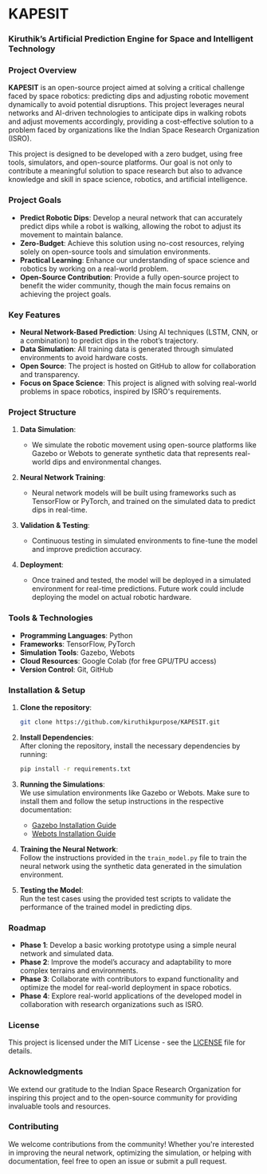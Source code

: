 # KAPESIT
### Kiruthik’s Artificial Prediction Engine for Space and Intelligent Technology

### Project Overview

**KAPESIT** is an open-source project aimed at solving a critical challenge faced by space robotics: predicting dips and adjusting robotic movement dynamically to avoid potential disruptions. This project leverages neural networks and AI-driven technologies to anticipate dips in walking robots and adjust movements accordingly, providing a cost-effective solution to a problem faced by organizations like the Indian Space Research Organization (ISRO).

This project is designed to be developed with a zero budget, using free tools, simulators, and open-source platforms. Our goal is not only to contribute a meaningful solution to space research but also to advance knowledge and skill in space science, robotics, and artificial intelligence.

### Project Goals

- **Predict Robotic Dips**: Develop a neural network that can accurately predict dips while a robot is walking, allowing the robot to adjust its movement to maintain balance.
- **Zero-Budget**: Achieve this solution using no-cost resources, relying solely on open-source tools and simulation environments.
- **Practical Learning**: Enhance our understanding of space science and robotics by working on a real-world problem.
- **Open-Source Contribution**: Provide a fully open-source project to benefit the wider community, though the main focus remains on achieving the project goals.

### Key Features

- **Neural Network-Based Prediction**: Using AI techniques (LSTM, CNN, or a combination) to predict dips in the robot’s trajectory.
- **Data Simulation**: All training data is generated through simulated environments to avoid hardware costs.
- **Open Source**: The project is hosted on GitHub to allow for collaboration and transparency.
- **Focus on Space Science**: This project is aligned with solving real-world problems in space robotics, inspired by ISRO's requirements.

### Project Structure

1. **Data Simulation**: 
   - We simulate the robotic movement using open-source platforms like Gazebo or Webots to generate synthetic data that represents real-world dips and environmental changes.
   
2. **Neural Network Training**:
   - Neural network models will be built using frameworks such as TensorFlow or PyTorch, and trained on the simulated data to predict dips in real-time.
   
3. **Validation & Testing**:
   - Continuous testing in simulated environments to fine-tune the model and improve prediction accuracy.
   
4. **Deployment**:
   - Once trained and tested, the model will be deployed in a simulated environment for real-time predictions. Future work could include deploying the model on actual robotic hardware.

### Tools & Technologies

- **Programming Languages**: Python
- **Frameworks**: TensorFlow, PyTorch
- **Simulation Tools**: Gazebo, Webots
- **Cloud Resources**: Google Colab (for free GPU/TPU access)
- **Version Control**: Git, GitHub

### Installation & Setup

1. **Clone the repository**:  
   ```bash
   git clone https://github.com/kiruthikpurpose/KAPESIT.git
   ```
   
2. **Install Dependencies**:  
   After cloning the repository, install the necessary dependencies by running:
   ```bash
   pip install -r requirements.txt
   ```

3. **Running the Simulations**:  
   We use simulation environments like Gazebo or Webots. Make sure to install them and follow the setup instructions in the respective documentation:
   - [Gazebo Installation Guide](http://gazebosim.org/tutorials)
   - [Webots Installation Guide](https://cyberbotics.com/doc/guide/installation-procedure)

4. **Training the Neural Network**:  
   Follow the instructions provided in the `train_model.py` file to train the neural network using the synthetic data generated in the simulation environment.

5. **Testing the Model**:  
   Run the test cases using the provided test scripts to validate the performance of the trained model in predicting dips.

### Roadmap

- **Phase 1**: Develop a basic working prototype using a simple neural network and simulated data.
- **Phase 2**: Improve the model’s accuracy and adaptability to more complex terrains and environments.
- **Phase 3**: Collaborate with contributors to expand functionality and optimize the model for real-world deployment in space robotics.
- **Phase 4**: Explore real-world applications of the developed model in collaboration with research organizations such as ISRO.

### License

This project is licensed under the MIT License - see the [LICENSE](LICENSE) file for details.

### Acknowledgments

We extend our gratitude to the Indian Space Research Organization for inspiring this project and to the open-source community for providing invaluable tools and resources.

### Contributing

We welcome contributions from the community! Whether you're interested in improving the neural network, optimizing the simulation, or helping with documentation, feel free to open an issue or submit a pull request.

